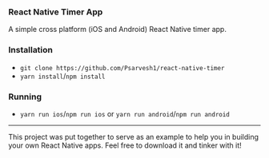 ### React Native Timer App

A simple cross platform (iOS and Android) React Native timer app. 



### Installation

- `git clone https://github.com/Psarvesh1/react-native-timer`
- `yarn install`/`npm install`

### Running

- `yarn run ios`/`npm run ios` or `yarn run android`/`npm run android`

---

This project was put together to serve as an example to help you in building your own React Native apps. Feel free to download it and tinker with it!


